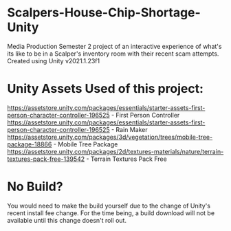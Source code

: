 # Scalpers-House-Chip-Shortage-Unity
 Media Production Semester 2 project of an interactive experience of what's its like to be in a Scalper's inventory room with their recent scam attempts. Created using Unity v2021.1.23f1
 
# Unity Assets Used of this project:

https://assetstore.unity.com/packages/essentials/starter-assets-first-person-character-controller-196525 - First Person Controller
https://assetstore.unity.com/packages/essentials/starter-assets-first-person-character-controller-196525 - Rain Maker
https://assetstore.unity.com/packages/3d/vegetation/trees/mobile-tree-package-18866 - Mobile Tree Package
https://assetstore.unity.com/packages/2d/textures-materials/nature/terrain-textures-pack-free-139542 - Terrain Textures Pack Free

# No Build?

You would need to make the build yourself due to the change of Unity's recent install fee change. For the time being, a build download will not be available until this change doesn't roll out.

